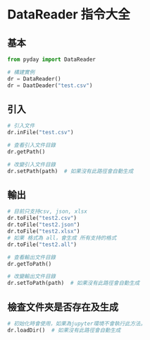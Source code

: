 # DataReader 指令大全
## 基本
```python
from pyday import DataReader

# 構建實例
dr = DataReader() 
dr = DaatDeader("test.csv")
```

## 引入
```python
# 引入文件
dr.inFile("test.csv")

# 查看引入文件目錄
dr.getPath()

# 改變引入文件目錄
dr.setPath(path)  # 如果沒有此路徑會自動生成

```

## 輸出
```python
# 目前只支持csv, json, xlsx
dr.toFile("test2.csv")
dr.toFile("test2.json")
dr.toFile("test2.xlsx")
# 如果 格式為 all，會生成 所有支持的格式
dr.toFile("test2.all")

# 查看輸出文件目錄
dr.getToPath()

# 改變輸出文件目錄
dr.setToPath(path)  # 如果沒有此路徑會自動生成
```

## 檢查文件夾是否存在及生成
```python
# 初始化時會使用，如果為jupyter環境不會執行此方法。
dr.loadDir()  # 如果沒有此路徑會自動生成
```

